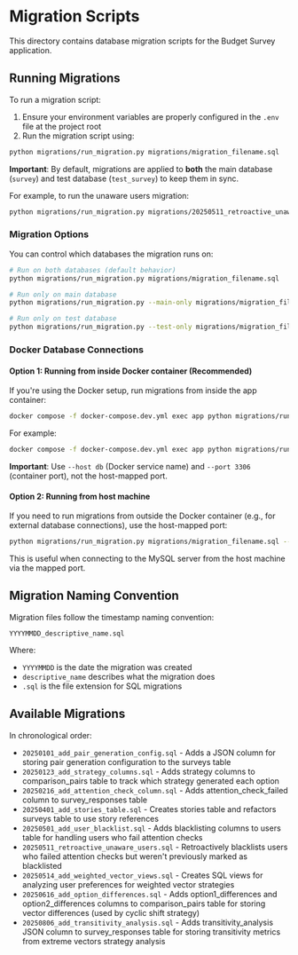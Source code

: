 # Migration Scripts

This directory contains database migration scripts for the Budget Survey application.

## Running Migrations

To run a migration script:

1. Ensure your environment variables are properly configured in the `.env` file at the project root
2. Run the migration script using:

```bash
python migrations/run_migration.py migrations/migration_filename.sql
```

**Important**: By default, migrations are applied to **both** the main database (`survey`) and test database (`test_survey`) to keep them in sync.

For example, to run the unaware users migration:

```bash
python migrations/run_migration.py migrations/20250511_retroactive_unaware_users.sql
```

### Migration Options

You can control which databases the migration runs on:

```bash
# Run on both databases (default behavior)
python migrations/run_migration.py migrations/migration_filename.sql

# Run only on main database
python migrations/run_migration.py --main-only migrations/migration_filename.sql

# Run only on test database
python migrations/run_migration.py --test-only migrations/migration_filename.sql
```

### Docker Database Connections

#### Option 1: Running from inside Docker container (Recommended)
If you're using the Docker setup, run migrations from inside the app container:

```bash
docker compose -f docker-compose.dev.yml exec app python migrations/run_migration.py migrations/migration_filename.sql --host db --port 3306
```

For example:
```bash
docker compose -f docker-compose.dev.yml exec app python migrations/run_migration.py migrations/20250806_add_transitivity_analysis.sql --host db --port 3306
```

**Important**: Use `--host db` (Docker service name) and `--port 3306` (container port), not the host-mapped port.

#### Option 2: Running from host machine
If you need to run migrations from outside the Docker container (e.g., for external database connections), use the host-mapped port:

```bash
python migrations/run_migration.py migrations/migration_filename.sql --host localhost --port 3307
```

This is useful when connecting to the MySQL server from the host machine via the mapped port.

## Migration Naming Convention

Migration files follow the timestamp naming convention:

`YYYYMMDD_descriptive_name.sql`

Where:
- `YYYYMMDD` is the date the migration was created
- `descriptive_name` describes what the migration does
- `.sql` is the file extension for SQL migrations

## Available Migrations

In chronological order:

- `20250101_add_pair_generation_config.sql` - Adds a JSON column for storing pair generation configuration to the surveys table
- `20250123_add_strategy_columns.sql` - Adds strategy columns to comparison_pairs table to track which strategy generated each option
- `20250216_add_attention_check_column.sql` - Adds attention_check_failed column to survey_responses table
- `20250401_add_stories_table.sql` - Creates stories table and refactors surveys table to use story references
- `20250501_add_user_blacklist.sql` - Adds blacklisting columns to users table for handling users who fail attention checks
- `20250511_retroactive_unaware_users.sql` - Retroactively blacklists users who failed attention checks but weren't previously marked as blacklisted
- `20250514_add_weighted_vector_views.sql` - Creates SQL views for analyzing user preferences for weighted vector strategies
- `20250616_add_option_differences.sql` - Adds option1_differences and option2_differences columns to comparison_pairs table for storing vector differences (used by cyclic shift strategy)
- `20250806_add_transitivity_analysis.sql` - Adds transitivity_analysis JSON column to survey_responses table for storing transitivity metrics from extreme vectors strategy analysis
